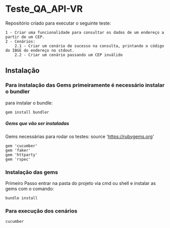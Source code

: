 # Teste_QA_API-VR
Repositório criado para executar o seguinte teste:
```shell
1 - Criar uma funcionalidade para consultar os dados de um endereço a partir de um CEP.
2 - Cenários:    
    2.1 - Criar um cenário de sucesso na consulta, printando o código do IBGE do endereço no stdout.
    2.2 - Criar um cenário passando um CEP inválido
```

## Instalação

### Para instalação das Gems primeiramente é necessário instalar o bundler ###
para instalar o bundle:
```shell
gem install bundler
```

##### Gems que vão ser instaladas #####

Gems necessárias para rodar os testes:
source 'https://rubygems.org'

```shell
gem 'cucumber'
gem 'faker'
gem 'httparty'
gem 'rspec'
```

### Instalação das gems ###
Primeiro Passo entrar na pasta do projeto via cmd ou shell e instalar as gems com o comando:
```shell
bundle install
```
### Para execução dos cenários ###
```shell
cucumber
```


